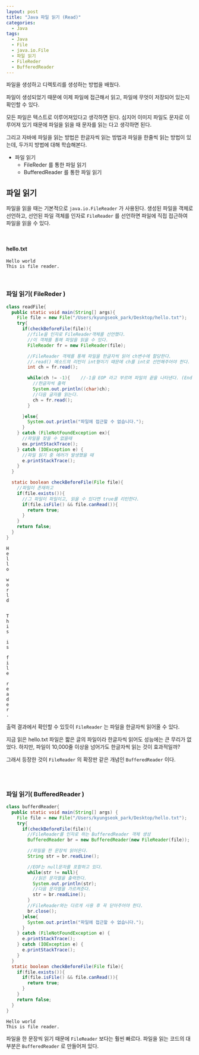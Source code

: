 ```yaml
---
layout: post
title: "Java 파일 읽기 (Read)"
categories:
  - Java
tags:
  - Java
  - File
  - java.io.File
  - 파일 읽기
  - FileReder
  - BufferedReader
---
```




파일을 생성하고 디렉토리를 생성하는 방법을 배웠다.

파일이 생성되었기 때문에 이제 파일에 접근해서 읽고, 파일에 무엇이 저장되어 있는지 확인할 수 있다.

모든 파일은 텍스트로 이루어져있다고 생각하면 된다. 심지어 이미지 파일도 문자로 이루어져 있기 때문에 파일을 읽을 때 문자를 읽는 다고 생각하면 된다.

그리고 자바에 파일을 읽는 방법은 한글자씩 읽는 방법과 파일을 한줄씩 읽는 방법이 있는데, 두가지 방법에 대해 학습해본다.



+ 파일 읽기
  + FileReder 를 통한 파일 읽기
  + BufferedReader 를 통한 파일 읽기

## 파일 읽기

파일을 읽을 때는 기본적으로 ```java.io.FileReader``` 가 사용된다. 생성된 파일을 객체로 선언하고, 선언된 파일 객체를 인자로 ```FileReader``` 를 선언하면 파일에 직접 접근하여 파일을 읽을 수 있다.

<br>

#### hello.txt

```
Hello world
This is file reader.
```

<br>

### 파일 읽기( FileReder )

```java
class readFile{
  public static void main(String[] args){
    File file = new File("/Users/kyungseok_park/Desktop/hello.txt");
    try{
      if(checkBeforeFile(file)){
        //file을 인자로 FileReader객체를 선언했다.
        //이 객체를 통해 파일을 읽을 수 있다.
        FileReader fr = new FileReader(file);

        //FileReader 객체를 통해 파일을 한글자씩 읽어 ch변수에 할당한다.
        //.read() 메소드의 리턴이 int형이기 때문에 ch를 int로 선언해주어야 한다.
        int ch = fr.read();

        while(ch != -1){	//-1을 EOP 라고 부르며 파일의 끝을 나타낸다. (End Of File)
          //한글자씩 출력
          System.out.println((char)ch);
          //다음 글자를 읽는다.
          ch = fr.read();
        }

      }else{
        System.out.println("파일에 접근할 수 없습니다.");
      }
    } catch (FileNotFoundException ex){
      //파일을 찾을 수 없을때
      ex.printStackTrace();
    } catch (IOException e) {
      //파일 읽기 중 에러가 발생했을 때
      e.printStackTrace();
    }
  }

  static boolean checkBeforeFile(File file){
    //파일이 존재하고
    if(file.exists()){
      //그 파일이 파일이고, 읽을 수 있다면 true를 리턴한다.
      if(file.isFile() && file.canRead()){
        return true;
      }
    }
    return false;
  }
}
```

```
H
e
l
l
o

w
o
r
l
d


T
h
i
s

i
s

f
i
l
e

r
e
a
d
e
r
.
```

출력 결과에서 확인할 수 있듯이 ```FileReader``` 는 파일을 한글자씩 읽어올 수 있다.

지금 읽은 hello.txt 파일은 짧은 글의 파일이라 한글자씩 읽어도 성능에는 큰 무리가 없었다. 하지만, 파일이 10,000줄 이상을 넘어가도 한글자씩 읽는 것이 효과적일까?

그래서 등장한 것이 ```FileReader``` 의 확장판 같은 개념인 ```BufferedReader``` 이다.

<br>

<br>

### 파일 읽기( BufferedReader )

```java
class bufferdReader{
  public static void main(String[] args) {
    File file = new File("/Users/kyungseok_park/Desktop/hello.txt");
    try{
      if(checkBeforeFile(file)){
        //FileReader를 인자로 하는 BufferedReader 객체 생성
        BufferedReader br = new BufferedReader(new FileReader(file));

        //파일을 한 문장씩 읽어온다.
        String str = br.readLine();

        //EOF는 null문자를 포함하고 있다.
        while(str != null){
          //읽은 문자열을 출력한다.
          System.out.println(str);
          //다음 문자열을 가르켜준다.
          str = br.readLine();
        }
		//FileReader와는 다르게 사용 후 꼭 닫아주어야 한다.
        br.close();
      }else{
        System.out.println("파일에 접근할 수 없습니다.");
      }
    } catch (FileNotFoundException e) {
      e.printStackTrace();
    } catch (IOException e) {
      e.printStackTrace();
    }
  }
  static boolean checkBeforeFile(File file){
    if(file.exists()){
      if(file.isFile() && file.canRead()){
        return true;
      }
    }
    return false;
  }
}
```

```
Hello world
This is file reader.
```

파일을 한 문장씩 읽기 때문에 ```FileReader``` 보다는 훨씬 빠르다. 파일을 읽는 코드의 대부분은 ```BufferedReader``` 로 만들어져 있다.
